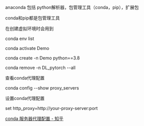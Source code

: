 anaconda 包括 python解析器，包管理工具（conda，pip），扩展包

conda和pip都是包管理工具

在创建虚拟环境时会用到





conda env list 

conda activate Demo

conda create -n Demo  python==3.8

conda remove -n DL_pytorch --all





查看conda代理配置

conda config --show proxy_servers

设置conda代理配置

set http_proxy=http://your-proxy-server:port



[conda 服务器代理配置 - 知乎](https://zhuanlan.zhihu.com/p/419431018)
